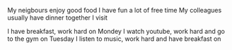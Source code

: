 
My neigbours enjoy good food
I have fun a lot of free time
My colleagues usually have dinner  together
I visit 



I  have breakfast, work hard on Mondey
I watch youtube, work hard and go to the gym on Tuesday
I listen to music, work hard and have breakfast on 
